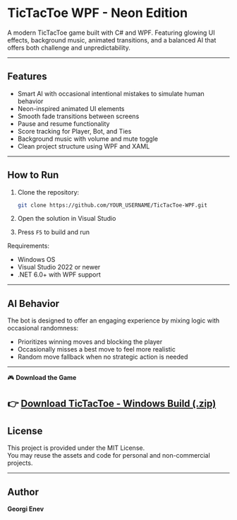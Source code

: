 # TicTacToe WPF - Neon Edition

A modern TicTacToe game built with C# and WPF. Featuring glowing UI effects, background music, animated transitions, and a balanced AI that offers both challenge and unpredictability.

---

## Features

- Smart AI with occasional intentional mistakes to simulate human behavior
- Neon-inspired animated UI elements
- Smooth fade transitions between screens
- Pause and resume functionality
- Score tracking for Player, Bot, and Ties
- Background music with volume and mute toggle
- Clean project structure using WPF and XAML

---

## How to Run

1. Clone the repository:
   ```bash
   git clone https://github.com/YOUR_USERNAME/TicTacToe-WPF.git
   ```

2. Open the solution in Visual Studio

3. Press `F5` to build and run

Requirements:
- Windows OS
- Visual Studio 2022 or newer
- .NET 6.0+ with WPF support

---

## AI Behavior

The bot is designed to offer an engaging experience by mixing logic with occasional randomness:

- Prioritizes winning moves and blocking the player
- Occasionally misses a best move to feel more realistic
- Random move fallback when no strategic action is needed
  
---
🎮 **Download the Game**

👉 [Download TicTacToe - Windows Build (.zip)](https://mega.nz/file/vU9DEZKL#8zBuqlFJ3PmQ9Ku78OiJy9TBWR5Gy3Im2IbNNltmVII) 
---

## License

This project is provided under the MIT License.  
You may reuse the assets and code for personal and non-commercial projects.

---

## Author

**Georgi Enev**  

